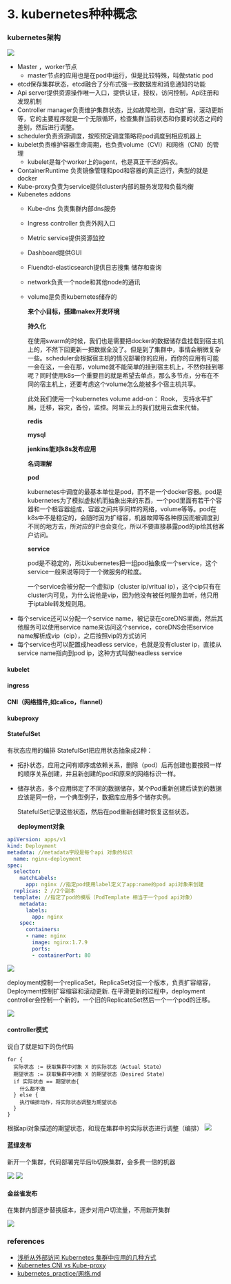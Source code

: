 # 3. kubernetes种种概念

### kubernetes架构

![](http://gitbook.makex.cc/2019-05-15-15572871950484.jpg)

* Master ，worker节点
  * master节点的应用也是在pod中运行，但是比较特殊，叫做static pod
* etcd保存集群状态，etcd融合了分布式强一致数据库和消息通知的功能
* Api server提供资源操作唯一入口，提供认证，授权，访问控制，Api注册和发现机制
* Controller manager负责维护集群状态，比如故障检测，自动扩展，滚动更新等，它的主要程序就是一个无限循环，检查集群当前状态和你要的状态之间的差别，然后进行调整。
* scheduler负责资源调度，按照预定调度策略将pod调度到相应机器上
* kubelet负责维护容器生命周期，也负责volume（CVI）和网络（CNI）的管理
  * kubelet是每个worker上的agent，也是真正干活的码农。
* ContainerRuntime 负责镜像管理和pod和容器的真正运行，典型的就是docker
* Kube-proxy负责为service提供cluster内部的服务发现和负载均衡
* Kubenetes addons
  * Kube-dns 负责集群内部dns服务
  * Ingress controller 负责外网入口
  * Metric service提供资源监控
  * Dashboard提供GUI
  * Fluendtd-elasticsearch提供日志搜集 储存和查询
  * network负责一个node和其他node的通讯
  * volume是负责kubernetes储存的

    **来个小目标，搭建makex开发环境**

    **持久化**

    在使用swarm的时候，我们也是需要把docker的数据储存盘挂载到宿主机上的，不然下回更新一把数据全没了。但是到了集群中，事情会稍微复杂一些。scheduler会根据宿主机的情况部署你的应用，而你的应用有可能一会在这，一会在那，volume就不能简单的挂到宿主机上，不然你挂到哪呢？同时使用k8s一个重要目的就是希望去单点，那么多节点，分布在不同的宿主机上，还要考虑这个volume怎么能被多个宿主机共享。

    此处我们使用一个kubernetes volume add-on： Rook， 支持水平扩展，迁移，容灾，备份，监控。阿里云上的我们就用云盘来代替。

    **redis**

    **mysql**

    **jenkins能对k8s发布应用**

    **名词理解**

    **pod**

    kubernetes中调度的最基本单位是pod，而不是一个docker容器。pod是kubernetes为了模拟虚拟机而抽象出来的东西，一个pod里面有若干个容器和一个根容器组成，容器之间共享同样的网络，volume等等。pod在k8s中不是稳定的，会随时因为扩缩容，机器故障等各种原因而被调度到不同的地方去，所对应的IP也会变化，所以不要直接暴露pod的ip给其他客户访问。

    **service**

    pod是不稳定的，所以kubernetes把一组pod抽象成一个service，这个service一般来说等同于一个微服务的粒度。

    一个service会被分配一个虚拟ip（cluster ip/vritual ip），这个cip只有在cluster内可见，为什么说他是vip，因为他没有被任何服务监听，他只用于iptable转发规则用。
* 每个service还可以分配一个service name，被记录在coreDNS里面，然后其他服务可以使用service name来访问这个service，coreDNS会把service name解析成vip（cip），之后按照vip的方式访问
* 每个service也可以配置成headless service，也就是没有cluster ip，直接从service name指向到pod ip，这种方式叫做headless service

#### kubelet

#### ingress

#### CNI（网络插件,如calico，flannel）

#### kubeproxy

#### StatefulSet

有状态应用的编排 StatefulSet把应用状态抽象成2种：

* 拓扑状态，应用之间有顺序或依赖关系，删除（pod）后再创建也要按照一样的顺序关系创建，并且新创建的pod和原来的网络标识一样。
* 储存状态，多个应用绑定了不同的数据储存，某个Pod重新创建后读到的数据应该是同一份，一个典型例子，数据库应用多个储存实例。

  StatefulSet记录这些状态，然后在pod重新创建时恢复这些状态。

  **deployment对象**

```yaml
apiVersion: apps/v1
kind: Deployment
metadata: //metadata字段是每个api 对象的标识
  name: nginx-deployment
spec:
  selector:
    matchLabels:
      app: nginx //指定pod使用label定义了app:name的pod api对象来创建
  replicas: 2 //2个副本
  template: //指定了pod的模版（PodTemplate 相当于一个pod api对象）
    metadata:
      labels:
        app: nginx
    spec:
      containers:
      - name: nginx
        image: nginx:1.7.9
        ports:
        - containerPort: 80
```

![](http://gitbook.makex.cc/2019-05-15-15578160741706.jpg) 

deployment控制一个replicaSet，ReplicaSet对应一个版本，负责扩容缩容，Deployment控制扩容缩容和滚动更新. 在平滑更新的过程中，deployment controller会控制一个新的，一个旧的ReplicateSet然后一个一个pod的迁移。

![](http://gitbook.makex.cc/2019-05-15-15578196148075.jpg)

#### controller模式

说白了就是如下的伪代码

```text
for {
  实际状态 := 获取集群中对象 X 的实际状态（Actual State）
  期望状态 := 获取集群中对象 X 的期望状态（Desired State）
  if 实际状态 == 期望状态{
    什么都不做
  } else {
    执行编排动作，将实际状态调整为期望状态
  }
}
```

根据api对象描述的期望状态，和现在集群中的实际状态进行调整（编排） ![](http://gitbook.makex.cc/2019-05-15-15574605265054.jpg)

#### 蓝绿发布

新开一个集群，代码部署完毕后lb切换集群，会多费一倍的机器

 ![](http://gitbook.makex.cc/2019-05-15-15578203506788.jpg) ![](http://gitbook.makex.cc/2019-05-15-15578203593913.jpg)

#### 金丝雀发布

在集群内部逐步替换版本，逐步对用户切流量，不用新开集群

 ![](http://gitbook.makex.cc/2019-05-15-15578206083286.jpg)

### references

* [浅析从外部访问 Kubernetes 集群中应用的几种方式](https://juejin.im/post/5b6cef7851882536054a812b)
* [Kubernetes CNI vs Kube-proxy](https://stackoverflow.com/questions/53534553/kubernetes-cni-vs-kube-proxy)
* [kubernetes\_practice/网络.md](https://github.com/hackstoic/kubernetes_practice/blob/master/网络.md)

